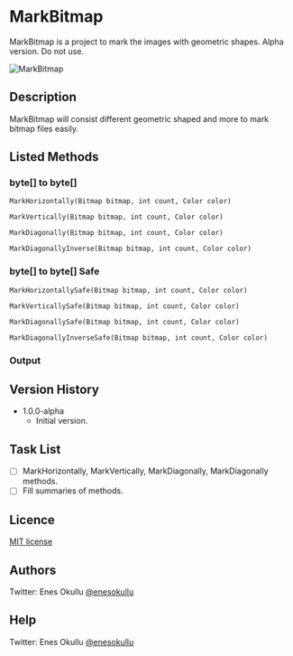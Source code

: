 # MarkBitmap

MarkBitmap is a project to mark the images with geometric shapes. Alpha version. Do not use.

![MarkBitmap](https://repository-images.githubusercontent.com/699370948/461829ee-3302-4060-b620-6b04285cc71e)

## Description

MarkBitmap will consist different geometric shaped and more to mark bitmap files easily.

## Listed Methods

### byte[] to byte[]
```
MarkHorizontally(Bitmap bitmap, int count, Color color)
```
```
MarkVertically(Bitmap bitmap, int count, Color color)
```
```
MarkDiagonally(Bitmap bitmap, int count, Color color)
```
```
MarkDiagonallyInverse(Bitmap bitmap, int count, Color color)
```

### byte[] to byte[] Safe
```
MarkHorizontallySafe(Bitmap bitmap, int count, Color color)
```
```
MarkVerticallySafe(Bitmap bitmap, int count, Color color)
```
```
MarkDiagonallySafe(Bitmap bitmap, int count, Color color)
```
```
MarkDiagonallyInverseSafe(Bitmap bitmap, int count, Color color)
```

### Output

## Version History

* 1.0.0-alpha
	* Initial version.

## Task List
- [ ] MarkHorizontally, MarkVertically, MarkDiagonally, MarkDiagonally methods.
- [ ] Fill summaries of methods.

## Licence
[MIT license](https://github.com/meokullu/MarkBitmap/blob/master/LICENSE)

## Authors
Twitter: Enes Okullu [@enesokullu](https://twitter.com/EnesOkullu)

## Help
Twitter: Enes Okullu [@enesokullu](https://twitter.com/EnesOkullu)
